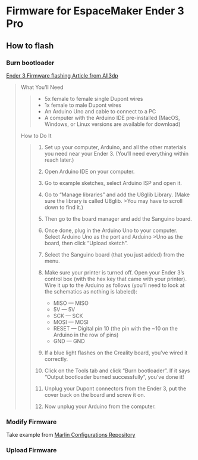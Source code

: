 # Firmware for EspaceMaker Ender 3 Pro 

## How to flash

### Burn bootloader
[Ender 3 Firmware flashing Article from All3dp](https://all3dp.com/2/ender-3-with-marlin-how-to-install-marlin-firmware-on-your-ender-3/)

> What You’ll Need
>
>>    - 5x female to female single Dupont wires  
>>    - 1x female to male Dupont wires  
>>    - An Arduino Uno and cable to connect to a PC  
>>    - A computer with the Arduino IDE pre-installed (MacOS, Windows, or Linux versions are available for download)  
>
>How to Do It
>
>>    1. Set up your computer, Arduino, and all the other materials you need near your Ender 3. (You’ll need everything within reach later.)
>>    2. Open Arduino IDE on your computer.
>>    3. Go to example sketches, select Arduino ISP and open it.
>>    4. Go to “Manage libraries” and add the U8glib Library. (Make sure the library is called U8glib. >You may have to scroll down to find it.)
>>    5. Then go to the board manager and add the Sanguino board.
>>    6. Once done, plug in the Arduino Uno to your computer. Select Arduino Uno as the port and Arduino >Uno as the board, then click “Upload sketch”.
>>    7. Select the Sanguino board (that you just added) from the menu.
>>    8. Make sure your printer is turned off. Open your Ender 3’s control box (with the hex key that came with your printer). Wire it up to the Arduino as follows (you’ll need to look at the schematics as nothing is labeled):  
>>        - MISO — MISO  
>>        - 5V — 5V  
>>        - SCK — SCK  
>>        - MOSI — MOSI  
>>        - RESET — Digital pin 10 (the pin with the ~10 on the Arduino in the row of pins)  
>>        - GND — GND  
>>
>>    9. If a blue light flashes on the Creality board, you’ve wired it correctly.
>>    10. Click on the Tools tab and click “Burn bootloader”. If it says “Output bootloader burned successfully”, you’ve done it!
>>    11. Unplug your Dupont connectors from the Ender 3, put the cover back on the board and screw it on.
>>    12. Now unplug your Arduino from the computer.


### Modify Firmware
Take example from [Marlin Configurations Repository](https://github.com/MarlinFirmware/Configurations/tree/import-2.0.x/config/examples/Creality/Ender-3%20Pro)


### Upload Firmware

